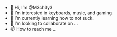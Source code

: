 - 👋 Hi, I’m @M3ch3y3
- 👀 I’m interested in keyboards, music, and gaming
- 🌱 I’m currently learning how to not suck.
- 💞️ I’m looking to collaborate on ...
- 📫 How to reach me ...

<!---
M3ch3y3/M3ch3y3 is a ✨ special ✨ repository because its `README.md` (this file) appears on your GitHub profile.
You can click the Preview link to take a look at your changes.
--->
